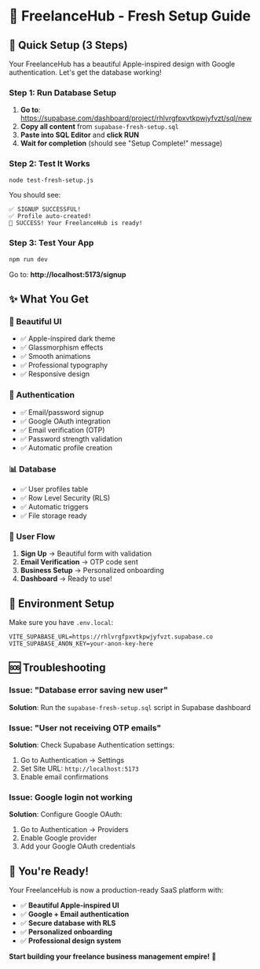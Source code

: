 # 🚀 FreelanceHub - Fresh Setup Guide

## 🎯 **Quick Setup (3 Steps)**

Your FreelanceHub has a beautiful Apple-inspired design with Google authentication. Let's get the database working!

### **Step 1: Run Database Setup**
1. **Go to**: https://supabase.com/dashboard/project/rhlvrgfpxvtkpwjyfvzt/sql/new
2. **Copy all content** from `supabase-fresh-setup.sql`
3. **Paste into SQL Editor** and **click RUN**
4. **Wait for completion** (should see "Setup Complete!" message)

### **Step 2: Test It Works**
```bash
node test-fresh-setup.js
```

You should see:
```
✅ SIGNUP SUCCESSFUL!
✅ Profile auto-created!
🎉 SUCCESS! Your FreelanceHub is ready!
```

### **Step 3: Test Your App**
```bash
npm run dev
```

Go to: **http://localhost:5173/signup**

## ✨ **What You Get**

### **🎨 Beautiful UI**
- ✅ Apple-inspired dark theme
- ✅ Glassmorphism effects
- ✅ Smooth animations
- ✅ Professional typography
- ✅ Responsive design

### **🔐 Authentication**
- ✅ Email/password signup
- ✅ Google OAuth integration
- ✅ Email verification (OTP)
- ✅ Password strength validation
- ✅ Automatic profile creation

### **📊 Database**
- ✅ User profiles table
- ✅ Row Level Security (RLS)
- ✅ Automatic triggers
- ✅ File storage ready

### **🚀 User Flow**
1. **Sign Up** → Beautiful form with validation
2. **Email Verification** → OTP code sent
3. **Business Setup** → Personalized onboarding
4. **Dashboard** → Ready to use!

## 🔧 **Environment Setup**

Make sure you have `.env.local`:
```env
VITE_SUPABASE_URL=https://rhlvrgfpxvtkpwjyfvzt.supabase.co
VITE_SUPABASE_ANON_KEY=your-anon-key-here
```

## 🆘 **Troubleshooting**

### **Issue: "Database error saving new user"**
**Solution**: Run the `supabase-fresh-setup.sql` script in Supabase dashboard

### **Issue: "User not receiving OTP emails"**
**Solution**: Check Supabase Authentication settings:
1. Go to Authentication → Settings
2. Set Site URL: `http://localhost:5173`
3. Enable email confirmations

### **Issue: Google login not working**
**Solution**: Configure Google OAuth:
1. Go to Authentication → Providers
2. Enable Google provider
3. Add your Google OAuth credentials

## 🎉 **You're Ready!**

Your FreelanceHub is now a production-ready SaaS platform with:
- ✅ **Beautiful Apple-inspired UI**
- ✅ **Google + Email authentication**
- ✅ **Secure database with RLS**
- ✅ **Personalized onboarding**
- ✅ **Professional design system**

**Start building your freelance business management empire!** 🚀 